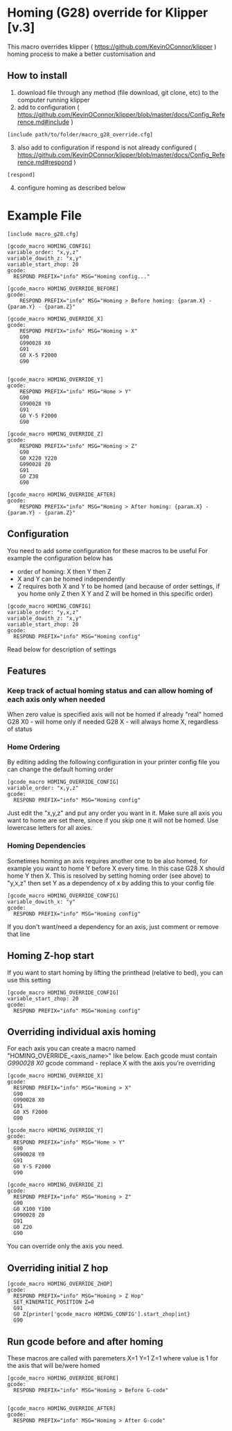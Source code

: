 # Homing (G28) override for Klipper [v.3]

This macro overrides klipper ( https://github.com/KevinOConnor/klipper ) homing process to make a better customisation and

## How to install 
1. download file through any method (file download, git clone, etc) to the computer running klipper 
2. add to configuration ( https://github.com/KevinOConnor/klipper/blob/master/docs/Config_Reference.md#include )
```
[include path/to/folder/macro_g28_override.cfg]
```
3. also add to configuration if respond is not already configured ( https://github.com/KevinOConnor/klipper/blob/master/docs/Config_Reference.md#respond )
```
[respond]
```
4. configure homing as described below

# Example File
```
[include macro_g28.cfg]

[gcode_macro HOMING_CONFIG]
variable_order: "x,y,z"
variable_dowith_z: "x,y"
variable_start_zhop: 20
gcode:
  RESPOND PREFIX="info" MSG="Homing config..."

[gcode_macro HOMING_OVERRIDE_BEFORE]
gcode:
    RESPOND PREFIX="info" MSG="Homing > Before homing: {param.X} - {param.Y} - {param.Z}"

[gcode_macro HOMING_OVERRIDE_X]
gcode:
    RESPOND PREFIX="info" MSG="Homing > X"
    G90
    G990028 X0
    G91
    G0 X-5 F2000
    G90

  
[gcode_macro HOMING_OVERRIDE_Y]
gcode:
    RESPOND PREFIX="info" MSG="Home > Y"
    G90
    G990028 Y0
    G91
    G0 Y-5 F2000
    G90

[gcode_macro HOMING_OVERRIDE_Z]
gcode:
    RESPOND PREFIX="info" MSG="Homing > Z"
    G90
    G0 X220 Y220
    G990028 Z0
    G91
    G0 Z30
    G90

[gcode_macro HOMING_OVERRIDE_AFTER]
gcode:
    RESPOND PREFIX="info" MSG="Homing > After homing: {param.X} - {param.Y} - {param.Z}"
```

## Configuration
You need to add some configuration for these macros to be useful
For example the configuration below has
* order of homing: X then Y then Z
* X and Y can be homed independently
* Z requires both X and Y to be homed (and because of order settings, if you home only Z then X Y and Z will be homed in this specific order)
```
[gcode_macro HOMING_CONFIG]
variable_order: "y,x,z"
variable_dowith_z: "x,y"
variable_start_zhop: 20
gcode:
  RESPOND PREFIX="info" MSG="Homing config"
```
Read below for description of settings

## Features

### Keep track of actual homing status and can allow homing of each axis only when needed

When zero value is specified axis will not be homed if already "real" homed
  G28 X0 - will home only if needed
  G28 X - will always home X, regardless of status

### Home Ordering
By editing adding the following configuration in your printer config file you can change the default homing order
```
[gcode_macro HOMING_OVERRIDE_CONFIG]
variable_order: "x,y,z"
gcode:
  RESPOND PREFIX="info" MSG="Homing config"
```
Just edit the "x,y,z" and put any order you want in it. 
Make sure all axis you want to home are set there, since if you skip one it will not be homed. 
Use lowercase letters for all axies.

### Homing Dependencies
Sometimes homing an axis requires another one to be also homed, for example you want to home Y before X every time. In this case G28 X should home Y then X. This is resolved by setting homing order (see above) to "y,x,z" then set Y as a dependency of x by adding this to your config file
```
[gcode_macro HOMING_OVERRIDE_CONFIG]
variable_dowith_x: "y"
gcode:
  RESPOND PREFIX="info" MSG="Homing config"
```
If you don't want/need a dependency for an axis, just comment or remove that line

## Homing Z-hop start
If you want to start homing by lifting the printhead (relative to bed), you can use this setting 
```
[gcode_macro HOMING_OVERRIDE_CONFIG]
variable_start_zhop: 20
gcode:
  RESPOND PREFIX="info" MSG="Homing config"
```

## Overriding individual axis homing
For each axis you can create a macro named "HOMING_OVERRIDE_<axis_name>" like below. Each gcode must contain *G990028 X0* gcode command - replace X with the axis you're overriding
```
[gcode_macro HOMING_OVERRIDE_X]
gcode:
  RESPOND PREFIX="info" MSG="Homing > X"
  G90
  G990028 X0
  G91
  G0 X5 F2000
  G90
  
[gcode_macro HOMING_OVERRIDE_Y]
gcode:
  RESPOND PREFIX="info" MSG="Home > Y"
  G90
  G990028 Y0
  G91
  G0 Y-5 F2000
  G90
  
[gcode_macro HOMING_OVERRIDE_Z]
gcode:
  RESPOND PREFIX="info" MSG="Homing > Z"
  G90
  G0 X100 Y100
  G990028 Z0
  G91
  G0 Z20
  G90
```
You can override only the axis you need.

## Overriding initial Z hop
```
[gcode_macro HOMING_OVERRIDE_ZHOP]
gcode:
  RESPOND PREFIX="info" MSG="Homing > Z Hop"
  SET_KINEMATIC_POSITION Z=0
  G91
  G0 Z{printer['gcode_macro HOMING_CONFIG'].start_zhop|int}
  G90
```


## Run gcode before and after homing
These macros are called with paremeters X=1 Y=1 Z=1 where value is 1 for the axis that will be/were homed 
```
[gcode_macro HOMING_OVERRIDE_BEFORE]
gcode:
  RESPOND PREFIX="info" MSG="Homing > Before G-code"
  

[gcode_macro HOMING_OVERRIDE_AFTER]
gcode:
  RESPOND PREFIX="info" MSG="Homing > After G-code"
```


